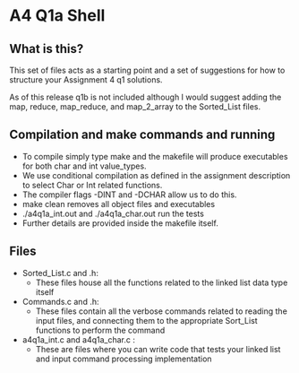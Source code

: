 # A4 Q1a Shell

## What is this?

This set of files acts as a starting point and a set of suggestions for how to 
structure your Assignment 4 q1 solutions.

As of this release q1b is not included although I would suggest adding the
map, reduce, map_reduce, and map_2_array to the Sorted_List files.

## Compilation and make commands and running

* To compile simply type make and the makefile will produce executables for both
     char and int value_types.
* We use conditional compilation as defined in the assignment description to 
     select Char or Int related functions.
* The compiler flags -DINT and -DCHAR allow us to do this.
* make clean removes all object files and executables
* ./a4q1a_int.out and ./a4q1a_char.out run the tests
* Further details are provided inside the makefile itself.

## Files

* Sorted_List.c and .h: 
    * These files house all the functions related to the linked list data type
      itself
* Commands.c and .h:
    * These files contain all the verbose commands related to reading the
      input files, and connecting them to the appropriate Sort_List functions 
      to perform the command 
* a4q1a_int.c and a4q1a_char.c :
    * These are files where you can write code that tests your linked list and
      input command processing implementation

